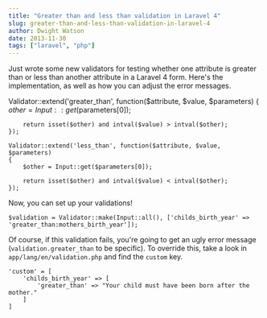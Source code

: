 ```yaml
---
title: "Greater than and less than validation in Laravel 4"
slug: greater-than-and-less-than-validation-in-laravel-4
author: Dwight Watson
date: 2013-11-30
tags: ["laravel", "php"]
---
```


Just wrote some new validators for testing whether one attribute is greater than or less than another attribute in a Laravel 4 form. Here's the implementation, as well as how you can adjust the error messages.

Validator::extend('greater_than', function($attribute, $value, $parameters)
	{
	 $other = Input::get($parameters[0]);

    	return isset($other) and intval($value) > intval($other);
    });

    Validator::extend('less_than', function($attribute, $value, $parameters)
    {
    	$other = Input::get($parameters[0]);

    	return isset($other) and intval($value) < intval($other);
    });

Now, you can set up your validations!

    $validation = Validator::make(Input::all(), ['childs_birth_year' => 'greater_than:mothers_birth_year']);

Of course, if this validation fails, you're going to get an ugly error message (`validation.greater_than` to be specific). To override this, take a look in `app/lang/en/validation.php` and find the `custom` key.

    'custom' = [
        'childs_birth_year' => [
    	    'greater_than' => "Your child must have been born after the mother."
    	]
    ]
